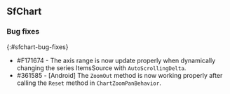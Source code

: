 ## SfChart

### Bug fixes
{:#sfchart-bug-fixes}

* \#F171674 - The axis range is now update properly when dynamically changing the series ItemsSource with `AutoScrollingDelta`.
* \#361585 - [Android] The `ZoomOut` method is now working properly after calling the `Reset` method in `ChartZoomPanBehavior`.  
